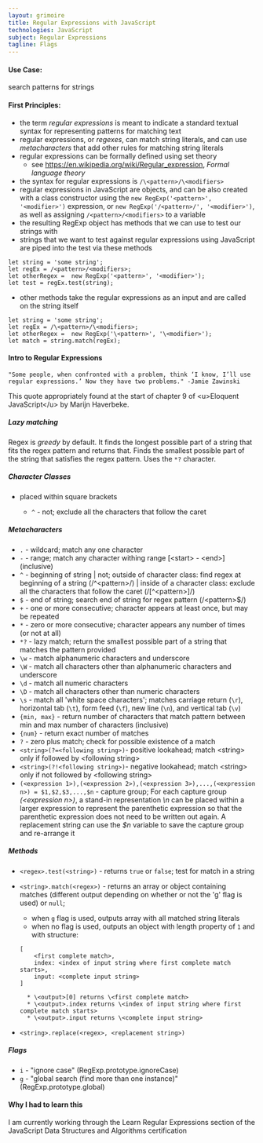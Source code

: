 ```yaml
---
layout: grimoire
title: Regular Expressions with JavaScript
technologies: JavaScript
subject: Regular Expressions
tagline: Flags
---
```


#### Use Case:
search patterns for strings
#### First Principles:
* the term _regular expressions_ is meant to indicate a standard textual syntax for representing patterns for matching text
* regular expressions, or _regexes_, can match string literals, and can use _metacharacters_ that add other rules for matching string literals
* regular expressions can be formally defined using set theory
	* see https://en.wikipedia.org/wiki/Regular_expression, _Formal language theory_
* the syntax for regular expressions is `/\<pattern>/\<modifiers>`
* regular expressions in JavaScript are objects, and can be also created with a class constructor using the `new RegExp('<pattern>', '<modifier>')` expression, or `new RegExp('/<pattern>/', '<modifier>')`, as well as assigning `/<pattern>/<modifiers>` to a variable
* the resulting RegExp object has methods that we can use to test our strings with
* strings that we want to test against regular expressions using JavaScript are piped into the test via these methods
```
let string = 'some string';
let regEx = /<pattern>/<modifiers>;
let otherRegex =  new RegExp('<pattern>', '<modifier>');
let test = regEx.test(string);
```
* other methods take the regular expressions as an input and are called on the string itself
```
let string = 'some string';
let regEx = /\<pattern>/\<modifiers>;
let otherRegex =  new RegExp('\<pattern>', '\<modifier>');
let match = string.match(regEx);
```
#### Intro to Regular Expressions
```
"Some people, when confronted with a problem, think ‘I know, I’ll use regular expressions.’ Now they have two problems." -Jamie Zawinski
```

This quote appropriately found at the start of chapter 9 of \<u>Eloquent JavaScript\</u> by Marijn Haverbeke.
##### Lazy matching
Regex is _greedy_ by default. It finds the longest possible part of a string that fits the regex pattern and returns that.
Finds the smallest possible part of the string that satisfies the regex pattern. Uses the `*?` character.
##### Character Classes
* placed within square brackets

	* `^` - not; exclude all the characters that follow the caret
##### Metacharacters
* `.` - wildcard; match any one character
* `-` - range; match any character withing range [\<start> - \<end>] (inclusive)
* `^` - beginning of string \| not; outside of character class: find regex at beginning of a string (/^\<pattern>/) | inside of a character class: exclude all the characters that follow the caret (/[^\<pattern>]/)
* `$` - end of string; search end of string for regex pattern (/\<pattern>$/)
* `+` - one or more consecutive; character appears at least once, but may be repeated
* `*` - zero or more consecutive; character appears any number of times (or not at all)
* `*?` - lazy match; return the smallest possible part of a string that matches the pattern provided
* `\w` - match alphanumeric characters and underscore
* `\W` - match all characters other than alphanumeric characters and underscore
* `\d` - match all numeric characters
* `\D` - match all characters other than numeric characters
* `\s` - match all 'white space characters'; matches carriage return (`\r`), horizontal tab (`\t`), form feed (`\f`), new line (`\n`), and vertical tab (`\v`)
* `{min, max}` - return number of characters that match pattern between min and max number of characters (inclusive)
* `{num}` - return exact number of matches
* `?` - zero plus match; check for possible existence of a match
* `<string>(?=<following string>)`- positive lookahead; match \<string> only if followed by \<following string>
* `<string>(?!<following string>)`- negative lookahead; match \<string> only if not followed by \<following string>
* `(<expression 1>),(<expression 2>),(<expression 3>),...,(<expression n>) = $1,$2,$3,...,$n` - capture group; For each capture group _(\<expression n>)_, a stand-in representation _\n_ can be placed within a larger expression to represent the parenthetic expression so that the parenthetic expression does not need to be written out again. A replacement string can use the _$n_ variable to save the capture group and re-arrange it

##### Methods
* `<regex>.test(<string>)` - returns `true` or `false`; test for match in a string
* `<string>.match(<regex>)` - returns an array or object containing matches (different output depending on whether or not the 'g' flag is used) or `null`;

	* when `g` flag is used, outputs array with all matched string literals
	* when no flag is used, outputs an object with length property of `1` and with structure:
	```
	[
		<first complete match>,
		index: <index of input string where first complete match starts>,
		input: <complete input string>
	]
	```
		* \<output>[0] returns \<first complete match>
		* \<output>.index returns \<index of input string where first complete match starts>
		* \<output>.input returns \<complete input string>

* `<string>.replace(<regex>, <replacement string>)`
##### Flags
* `i` - "ignore case" (RegExp.prototype.ignoreCase)
* `g` - "global search (find more than one instance)" (RegExp.prototype.global)

#### Why I had to learn this
I am currently working through the Learn Regular Expressions section of the JavaScript Data Structures and Algorithms certification
